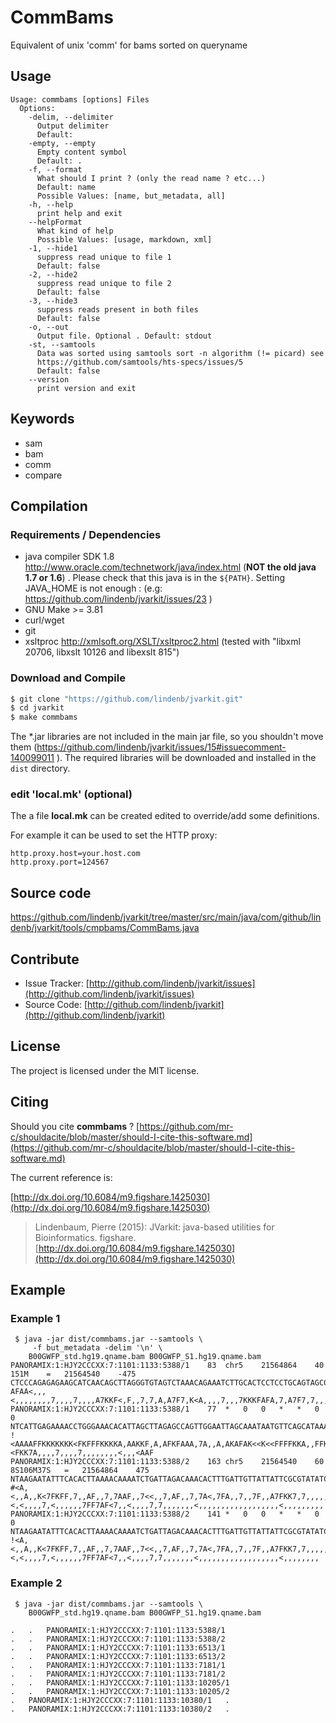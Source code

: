 # CommBams

Equivalent of unix 'comm' for bams sorted on queryname


## Usage

```
Usage: commbams [options] Files
  Options:
    -delim, --delimiter
      Output delimiter
      Default: 	
    -empty, --empty
      Empty content symbol
      Default: .
    -f, --format
      What should I print ? (only the read name ? etc...)
      Default: name
      Possible Values: [name, but_metadata, all]
    -h, --help
      print help and exit
    --helpFormat
      What kind of help
      Possible Values: [usage, markdown, xml]
    -1, --hide1
      suppress read unique to file 1
      Default: false
    -2, --hide2
      suppress read unique to file 2
      Default: false
    -3, --hide3
      suppress reads present in both files
      Default: false
    -o, --out
      Output file. Optional . Default: stdout
    -st, --samtools
      Data was sorted using samtools sort -n algorithm (!= picard) see 
      https://github.com/samtools/hts-specs/issues/5 
      Default: false
    --version
      print version and exit

```


## Keywords

 * sam
 * bam
 * comm
 * compare


## Compilation

### Requirements / Dependencies

* java compiler SDK 1.8 http://www.oracle.com/technetwork/java/index.html (**NOT the old java 1.7 or 1.6**) . Please check that this java is in the `${PATH}`. Setting JAVA_HOME is not enough : (e.g: https://github.com/lindenb/jvarkit/issues/23 )
* GNU Make >= 3.81
* curl/wget
* git
* xsltproc http://xmlsoft.org/XSLT/xsltproc2.html (tested with "libxml 20706, libxslt 10126 and libexslt 815")


### Download and Compile

```bash
$ git clone "https://github.com/lindenb/jvarkit.git"
$ cd jvarkit
$ make commbams
```

The *.jar libraries are not included in the main jar file, so you shouldn't move them (https://github.com/lindenb/jvarkit/issues/15#issuecomment-140099011 ).
The required libraries will be downloaded and installed in the `dist` directory.

### edit 'local.mk' (optional)

The a file **local.mk** can be created edited to override/add some definitions.

For example it can be used to set the HTTP proxy:

```
http.proxy.host=your.host.com
http.proxy.port=124567
```
## Source code 

[https://github.com/lindenb/jvarkit/tree/master/src/main/java/com/github/lindenb/jvarkit/tools/cmpbams/CommBams.java
](https://github.com/lindenb/jvarkit/tree/master/src/main/java/com/github/lindenb/jvarkit/tools/cmpbams/CommBams.java
)
## Contribute

- Issue Tracker: [http://github.com/lindenb/jvarkit/issues](http://github.com/lindenb/jvarkit/issues)
- Source Code: [http://github.com/lindenb/jvarkit](http://github.com/lindenb/jvarkit)

## License

The project is licensed under the MIT license.

## Citing

Should you cite **commbams** ? [https://github.com/mr-c/shouldacite/blob/master/should-I-cite-this-software.md](https://github.com/mr-c/shouldacite/blob/master/should-I-cite-this-software.md)

The current reference is:

[http://dx.doi.org/10.6084/m9.figshare.1425030](http://dx.doi.org/10.6084/m9.figshare.1425030)

> Lindenbaum, Pierre (2015): JVarkit: java-based utilities for Bioinformatics. figshare.
> [http://dx.doi.org/10.6084/m9.figshare.1425030](http://dx.doi.org/10.6084/m9.figshare.1425030)

 
## Example

### Example 1 

``` 
 $ java -jar dist/commbams.jar --samtools \
 	 -f but_metadata -delim '\n' \
 	B00GWFP_std.hg19.qname.bam B00GWFP_S1.hg19.qname.bam
PANORAMIX:1:HJY2CCCXX:7:1101:1133:5388/1	83	chr5	21564864	40	151M	=	21564540	-475	CTCCCAGAGAGAAGCATCAACAGCTTAGGGTGTAGTCTAAACAGAAATCTTGCACTCCTCCTGCAGTAGCGTCTCTATTTTTTATGCTGAACATTATTTGCTAATTCCAACTGGCTCTAAGCTAATGTGTTTCCCAGGTTTTCTCAATGAN	AFAA<,,,<,,,,,,,,7,,,,7,,,,A7KKF<,F,,7,7,A,A7F7,K<A,,,,7,,,7KKKFAFA,7,A7F7,7,,,KFF,,AKKFFFF<<K<<KAFAKA,A,,A7,AAAFKFA,A,FKKAA,AKKKKFFFKF<KKKKKKKFFAAAA<#
PANORAMIX:1:HJY2CCCXX:7:1101:1133:5388/1	77	*	0	0	*	*	0	0	NTCATTGAGAAAACCTGGGAAACACATTAGCTTAGAGCCAGTTGGAATTAGCAAATAATGTTCAGCATAAAAAATAGAGACGCTACTGCAGGAGGAGTGCAAGATTTCTGTTTAGACTACACCCTAAGCTGTTGATGCTTCTCTCTGGGA	!<AAAAFFKKKKKKK<FKFFFKKKKA,AAKKF,A,AFKFAAA,7A,,A,AKAFAK<<K<<FFFFKKA,,FFK,,,7,7F7A,7,AFAFKKK7,,,7,,,,A<K,7F7A,A,7,7,,F,<FKK7A,,,,7,,,,7,,,,,,,,<,,,<AAF
PANORAMIX:1:HJY2CCCXX:7:1101:1133:5388/2	163	chr5	21564540	60	8S106M37S	=	21564864	475	NTAAGAATATTTCACACTTAAAACAAAATCTGATTAGACAAACACTTTGATTGTTATTATTCGCGTATATCATCTACCAGAAGCAAATAGACATCTACTACATCTTTCAAGAAAGTTTACCTATCAATATTACTCAACTGGACCCAATAAT	#<A,<,,A,,K<7FKFF,7,,AF,,7,7AAF,,7<<,,7,AF,,7,7A<,7FA,,7,,7F,,A7FKK7,7,,,,,7,,,,,<,<,,,,7,<,,,,,,7FF7AF<7,,<,,,,7,7,,,,,,,<,,,,,,,,,,,,,,,,,,<,,,,,,,,,
PANORAMIX:1:HJY2CCCXX:7:1101:1133:5388/2	141	*	0	0	*	*	0	0	NTAAGAATATTTCACACTTAAAACAAAATCTGATTAGACAAACACTTTGATTGTTATTATTCGCGTATATCATCTACCAGAAGCAAATAGACATCTACTACATCTTTCAAGAAAGTTTACCTATCAATATTACTCAACTGGACCCAATAA	!<A,<,,A,,K<7FKFF,7,,AF,,7,7AAF,,7<<,,7,AF,,7,7A<,7FA,,7,,7F,,A7FKK7,7,,,,,7,,,,,<,<,,,,7,<,,,,,,7FF7AF<7,,<,,,,7,7,,,,,,,<,,,,,,,,,,,,,,,,,,<,,,,,,,,
```

### Example 2 

```
 $ java -jar dist/commbams.jar --samtools \
 	B00GWFP_std.hg19.qname.bam B00GWFP_S1.hg19.qname.bam

.	.	PANORAMIX:1:HJY2CCCXX:7:1101:1133:5388/1
.	.	PANORAMIX:1:HJY2CCCXX:7:1101:1133:5388/2
.	.	PANORAMIX:1:HJY2CCCXX:7:1101:1133:6513/1
.	.	PANORAMIX:1:HJY2CCCXX:7:1101:1133:6513/2
.	.	PANORAMIX:1:HJY2CCCXX:7:1101:1133:7181/1
.	.	PANORAMIX:1:HJY2CCCXX:7:1101:1133:7181/2
.	.	PANORAMIX:1:HJY2CCCXX:7:1101:1133:10205/1
.	.	PANORAMIX:1:HJY2CCCXX:7:1101:1133:10205/2
.	PANORAMIX:1:HJY2CCCXX:7:1101:1133:10380/1	.
.	PANORAMIX:1:HJY2CCCXX:7:1101:1133:10380/2	.




